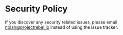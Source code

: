 # Security Policy

If you discover any security related issues, please email nolan@projectrebel.io instead of using the issue tracker.
